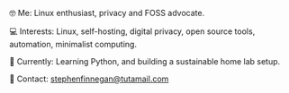 🤓 Me: Linux enthusiast, privacy and FOSS advocate.

💻 Interests: Linux, self-hosting, digital privacy, open source tools, automation, minimalist computing.

🚀 Currently: Learning Python, and building a sustainable home lab setup.

📧 Contact: stephenfinnegan@tutamail.com

<!---
StephenFinnegan/StephenFinnegan is a ✨ special ✨ repository because its `README.md` (this file) appears on your GitHub profile.
You can click the Preview link to take a look at your changes.
--->
